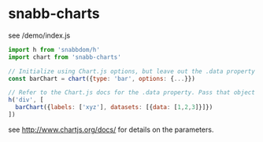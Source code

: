 
# snabb-charts

see /demo/index.js


```js
import h from 'snabbdom/h'
import chart from 'snabb-charts'

// Initialize using Chart.js options, but leave out the .data property (save that for the view)
const barChart = chart({type: 'bar', options: {...}})

// Refer to the Chart.js docs for the .data property. Pass that object into your snabbdom view.
h('div', [
  barChart({labels: ['xyz'], datasets: [{data: [1,2,3]}]})
])
```

see http://www.chartjs.org/docs/ for details on the parameters.
